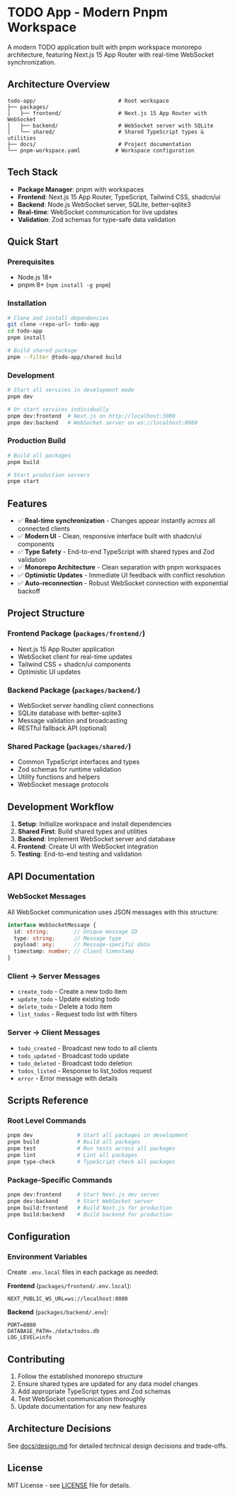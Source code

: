 # TODO App - Modern Pnpm Workspace

A modern TODO application built with pnpm workspace monorepo architecture, featuring Next.js 15 App Router with real-time WebSocket synchronization.

## Architecture Overview

```
todo-app/                          # Root workspace
├── packages/
│   ├── frontend/                  # Next.js 15 App Router with WebSocket
│   ├── backend/                   # WebSocket server with SQLite
│   └── shared/                    # Shared TypeScript types & utilities
├── docs/                          # Project documentation
└── pnpm-workspace.yaml           # Workspace configuration
```

## Tech Stack

- **Package Manager**: pnpm with workspaces
- **Frontend**: Next.js 15 App Router, TypeScript, Tailwind CSS, shadcn/ui
- **Backend**: Node.js WebSocket server, SQLite, better-sqlite3
- **Real-time**: WebSocket communication for live updates
- **Validation**: Zod schemas for type-safe data validation

## Quick Start

### Prerequisites

- Node.js 18+ 
- pnpm 8+ (`npm install -g pnpm`)

### Installation

```bash
# Clone and install dependencies
git clone <repo-url> todo-app
cd todo-app
pnpm install

# Build shared package
pnpm --filter @todo-app/shared build
```

### Development

```bash
# Start all services in development mode
pnpm dev

# Or start services individually
pnpm dev:frontend  # Next.js on http://localhost:3000
pnpm dev:backend   # WebSocket server on ws://localhost:8080
```

### Production Build

```bash
# Build all packages
pnpm build

# Start production servers
pnpm start
```

## Features

- ✅ **Real-time synchronization** - Changes appear instantly across all connected clients
- ✅ **Modern UI** - Clean, responsive interface built with shadcn/ui components
- ✅ **Type Safety** - End-to-end TypeScript with shared types and Zod validation
- ✅ **Monorepo Architecture** - Clean separation with pnpm workspaces
- ✅ **Optimistic Updates** - Immediate UI feedback with conflict resolution
- ✅ **Auto-reconnection** - Robust WebSocket connection with exponential backoff

## Project Structure

### Frontend Package (`packages/frontend/`)
- Next.js 15 App Router application
- WebSocket client for real-time updates
- Tailwind CSS + shadcn/ui components
- Optimistic UI updates

### Backend Package (`packages/backend/`)
- WebSocket server handling client connections
- SQLite database with better-sqlite3
- Message validation and broadcasting
- RESTful fallback API (optional)

### Shared Package (`packages/shared/`)
- Common TypeScript interfaces and types
- Zod schemas for runtime validation
- Utility functions and helpers
- WebSocket message protocols

## Development Workflow

1. **Setup**: Initialize workspace and install dependencies
2. **Shared First**: Build shared types and utilities
3. **Backend**: Implement WebSocket server and database
4. **Frontend**: Create UI with WebSocket integration
5. **Testing**: End-to-end testing and validation

## API Documentation

### WebSocket Messages

All WebSocket communication uses JSON messages with this structure:

```typescript
interface WebSocketMessage {
  id: string;        // Unique message ID
  type: string;      // Message type
  payload: any;      // Message-specific data
  timestamp: number; // Client timestamp
}
```

### Client → Server Messages

- `create_todo` - Create a new todo item
- `update_todo` - Update existing todo
- `delete_todo` - Delete a todo item
- `list_todos` - Request todo list with filters

### Server → Client Messages

- `todo_created` - Broadcast new todo to all clients
- `todo_updated` - Broadcast todo update
- `todo_deleted` - Broadcast todo deletion
- `todos_listed` - Response to list_todos request
- `error` - Error message with details

## Scripts Reference

### Root Level Commands
```bash
pnpm dev              # Start all packages in development
pnpm build            # Build all packages
pnpm test             # Run tests across all packages
pnpm lint             # Lint all packages
pnpm type-check       # TypeScript check all packages
```

### Package-Specific Commands
```bash
pnpm dev:frontend     # Start Next.js dev server
pnpm dev:backend      # Start WebSocket server
pnpm build:frontend   # Build Next.js for production
pnpm build:backend    # Build backend for production
```

## Configuration

### Environment Variables

Create `.env.local` files in each package as needed:

**Frontend** (`packages/frontend/.env.local`):
```env
NEXT_PUBLIC_WS_URL=ws://localhost:8080
```

**Backend** (`packages/backend/.env`):
```env
PORT=8080
DATABASE_PATH=./data/todos.db
LOG_LEVEL=info
```

## Contributing

1. Follow the established monorepo structure
2. Ensure shared types are updated for any data model changes
3. Add appropriate TypeScript types and Zod schemas
4. Test WebSocket communication thoroughly
5. Update documentation for any new features

## Architecture Decisions

See [docs/design.md](./docs/design.md) for detailed technical design decisions and trade-offs.

## License

MIT License - see [LICENSE](./LICENSE) file for details.
